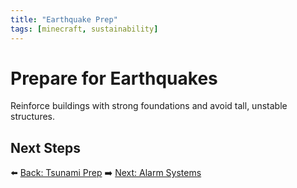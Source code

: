 ```yaml
---
title: "Earthquake Prep"
tags: [minecraft, sustainability]
---
```

# Prepare for Earthquakes

Reinforce buildings with strong foundations and avoid tall, unstable structures.

## Next Steps

⬅️ [Back: Tsunami Prep](/sustainability_lab/Day-2/02_tsunami)
➡️ [Next: Alarm Systems](/sustainability_lab/Day-2/05_alarm_system)